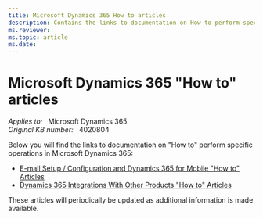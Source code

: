 ```yaml
---
title: Microsoft Dynamics 365 How to articles
description: Contains the links to documentation on How to perform specific operations in Microsoft Dynamics 365.
ms.reviewer: 
ms.topic: article
ms.date: 
---
```

# Microsoft Dynamics 365 "How to" articles

_Applies to:_ &nbsp; Microsoft Dynamics 365  
_Original KB number:_ &nbsp; 4020804

Below you will find the links to documentation on "How to" perform specific operations in Microsoft Dynamics 365:

- [E-mail Setup / Configuration and Dynamics 365 for Mobile "How to" Articles](https://support.microsoft.com/help/4020807)
- [Dynamics 365 Integrations With Other Products "How to" Articles](https://support.microsoft.com/help/4020815)

These articles will periodically be updated as additional information is made available.

